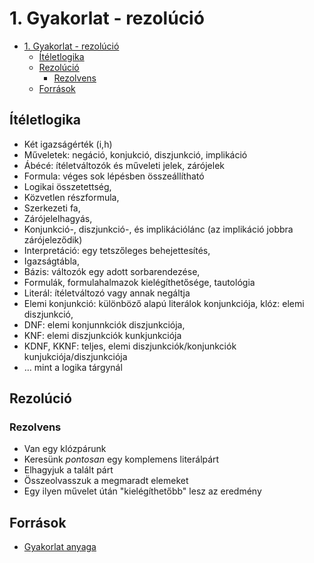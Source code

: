 # 1. Gyakorlat - rezolúció
- [1. Gyakorlat - rezolúció](#1-gyakorlat---rezolúció)
  - [Ítéletlogika](#ítéletlogika)
  - [Rezolúció](#rezolúció)
    - [Rezolvens](#rezolvens)
  - [Források](#források)

## Ítéletlogika
- Két igazságérték (i,h)
- Műveletek: negáció, konjukció, diszjunkció, implikáció
- Ábécé: ítéletváltozók és műveleti jelek, zárójelek
- Formula: véges sok lépésben összeállítható
- Logikai összetettség,
- Közvetlen részformula,
- Szerkezeti fa,
- Zárójelelhagyás,
- Konjunkció-, diszjunkció-, és implikációlánc (az implikáció jobbra zárójeleződik)
- Interpretáció: egy tetszőleges behejettesítés,
- Igazságtábla,
- Bázis: változók egy adott sorbarendezése,
- Formulák, formulahalmazok kielégíthetősége, tautológia
- Literál: ítéletváltozó vagy annak negáltja
- Elemi konjunkció: különböző alapú literálok konjunkciója, klóz: elemi diszjunkció,
- DNF: elemi konjunnkciók diszjunkciója,
- KNF: elemi diszjunkciók kunkjunkciója
- KDNF, KKNF: teljes, elemi diszjunkciók/konjunkciók kunjukciója/diszjunkciója
- $\dots$ mint a logika tárgynál

## Rezolúció
### Rezolvens
- Van egy klózpárunk
- Keresünk *pontosan* egy komplemens literálpárt
- Elhagyjuk a talált párt
- Összeolvasszuk a megmaradt elemeket
- Egy ilyen művelet útán "kielégíthetőbb" lesz az eredmény


## Források
- [Gyakorlat anyaga](TBA)